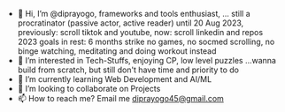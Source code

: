 - 👋 Hi, I’m @diprayogo, frameworks and tools enthusiast, ...
     still a procratinator (passive actor, active reader) until 20 Aug 2023,
     previously: scroll tiktok and youtube,
     now: scroll linkedin and repos
     2023 goals in rest: 6 months strike no games, no socmed scrolling, no binge watching, meditating and doing workout instead
- 👀 I’m interested in Tech-Stuffs, enjoying CP, low level puzzles ...wanna build from scratch, but still don't have time and priority to do
- 🌱 I’m currently learning Web Development and AI/ML
- 💞️ I’m looking to collaborate on Projects
- 📫 How to reach me? Email me diprayogo45@gmail.com

<!---
diprayogo/diprayogo is a ✨ special ✨ repository because its `README.md` (this file) appears on your GitHub profile.
You can click the Preview link to take a look at your changes.
--->
